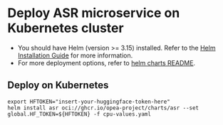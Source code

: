 # Deploy ASR microservice on Kubernetes cluster

- You should have Helm (version >= 3.15) installed. Refer to the [Helm Installation Guide](https://helm.sh/docs/intro/install/) for more information.
- For more deployment options, refer to [helm charts README](https://github.com/opea-project/GenAIInfra/tree/main/helm-charts#readme).

## Deploy on Kubernetes

```
export HFTOKEN="insert-your-huggingface-token-here"
helm install asr oci://ghcr.io/opea-project/charts/asr --set global.HF_TOKEN=${HFTOKEN} -f cpu-values.yaml
```
